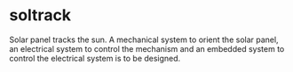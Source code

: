 # soltrack
Solar panel tracks the sun. A mechanical system to orient the solar panel, an electrical system to control the mechanism and an embedded system to control the electrical system is to be designed.

